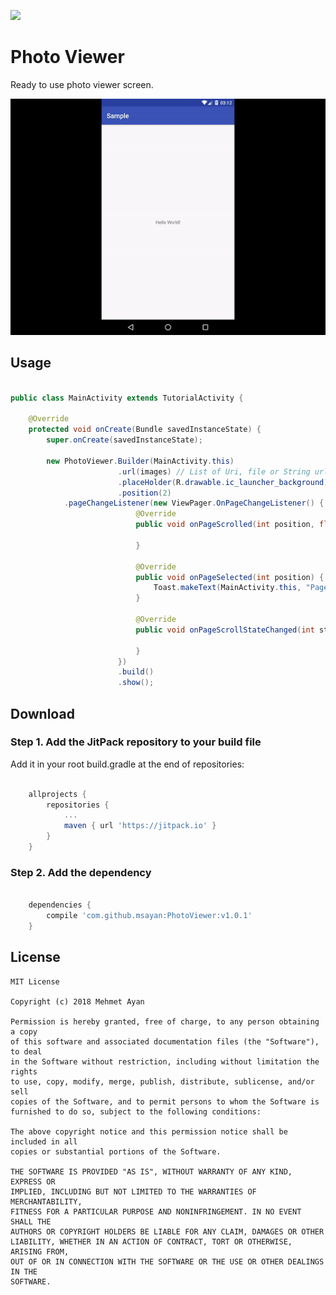 [![](https://jitpack.io/#msayan/PhotoViewer.svg)](https://jitpack.io/#msayan/PhotoViewer)

# Photo Viewer

Ready to use photo viewer screen.

![sample_video](assets/sample.gif)

## Usage


```java

public class MainActivity extends TutorialActivity {

    @Override
    protected void onCreate(Bundle savedInstanceState) {
        super.onCreate(savedInstanceState);

        new PhotoViewer.Builder(MainActivity.this)
                        .url(images) // List of Uri, file or String url
                        .placeHolder(R.drawable.ic_launcher_background) // placeHolder for images
                        .position(2)
			.pageChangeListener(new ViewPager.OnPageChangeListener() {
                            @Override
                            public void onPageScrolled(int position, float positionOffset, int positionOffsetPixels) {

                            }

                            @Override
                            public void onPageSelected(int position) {
                                Toast.makeText(MainActivity.this, "Page Selected : " + position, Toast.LENGTH_SHORT).show();
                            }

                            @Override
                            public void onPageScrollStateChanged(int state) {

                            }
                        })
                        .build()
                        .show();

```


## Download

### Step 1. Add the JitPack repository to your build file

Add it in your root build.gradle at the end of repositories:

```groovy

	allprojects {
		repositories {
			...
			maven { url 'https://jitpack.io' }
		}
	}
```

### Step 2. Add the dependency

```groovy

	dependencies {
		compile 'com.github.msayan:PhotoViewer:v1.0.1'
	}

```

## License

    MIT License

    Copyright (c) 2018 Mehmet Ayan

    Permission is hereby granted, free of charge, to any person obtaining a copy
    of this software and associated documentation files (the "Software"), to deal
    in the Software without restriction, including without limitation the rights
    to use, copy, modify, merge, publish, distribute, sublicense, and/or sell
    copies of the Software, and to permit persons to whom the Software is
    furnished to do so, subject to the following conditions:

    The above copyright notice and this permission notice shall be included in all
    copies or substantial portions of the Software.

    THE SOFTWARE IS PROVIDED "AS IS", WITHOUT WARRANTY OF ANY KIND, EXPRESS OR
    IMPLIED, INCLUDING BUT NOT LIMITED TO THE WARRANTIES OF MERCHANTABILITY,
    FITNESS FOR A PARTICULAR PURPOSE AND NONINFRINGEMENT. IN NO EVENT SHALL THE
    AUTHORS OR COPYRIGHT HOLDERS BE LIABLE FOR ANY CLAIM, DAMAGES OR OTHER
    LIABILITY, WHETHER IN AN ACTION OF CONTRACT, TORT OR OTHERWISE, ARISING FROM,
    OUT OF OR IN CONNECTION WITH THE SOFTWARE OR THE USE OR OTHER DEALINGS IN THE
    SOFTWARE.
